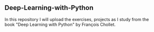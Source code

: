 ## Deep-Learning-with-Python

In this repository I will upload the exercises, projects as I study from the book "Deep Learning with Python" by François Chollet.
